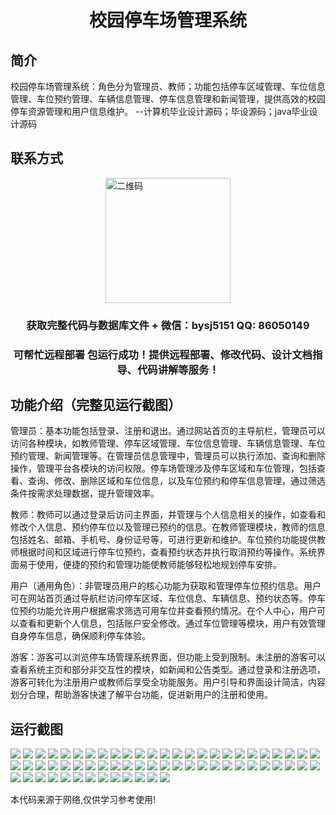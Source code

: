 <p><h1 align="center">校园停车场管理系统</h1></p>

## 简介
校园停车场管理系统：角色分为管理员、教师；功能包括停车区域管理、车位信息管理、车位预约管理、车辆信息管理、停车信息管理和新闻管理，提供高效的校园停车资源管理和用户信息维护。    --计算机毕业设计源码；毕设源码；java毕业设计源码


## 联系方式
<img src="https://bs-1329754181.cos.ap-shanghai.myqcloud.com/wx.jpg" alt="二维码" style="display: block; margin: 0 auto;" width="200px">
<p><h3 align="center">获取完整代码与数据库文件 + 微信：bysj5151 QQ: 86050149</h3></p>
<p><h3 align="center">可帮忙远程部署 包运行成功！提供远程部署、修改代码、设计文档指导、代码讲解等服务！</h3></p>

## 功能介绍（完整见运行截图）
管理员：基本功能包括登录、注册和退出。通过网站首页的主导航栏，管理员可以访问各种模块，如教师管理、停车区域管理、车位信息管理、车辆信息管理、车位预约管理、新闻管理等。在管理员信息管理中，管理员可以执行添加、查询和删除操作，管理平台各模块的访问权限。停车场管理涉及停车区域和车位管理，包括查看、查询、修改、删除区域和车位信息，以及车位预约和停车信息管理，通过筛选条件按需求处理数据，提升管理效率。

教师：教师可以通过登录后访问主界面，并管理与个人信息相关的操作，如查看和修改个人信息、预约停车位以及管理已预约的信息。在教师管理模块，教师的信息包括姓名、邮箱、手机号、身份证号等，可进行更新和维护。车位预约功能提供教师根据时间和区域进行停车位预约，查看预约状态并执行取消预约等操作。系统界面易于使用，便捷的预约和管理功能使教师能够轻松地规划停车安排。

用户（通用角色）：非管理员用户的核心功能为获取和管理停车位预约信息。用户可在网站首页通过导航栏访问停车区域、车位信息、车辆信息、预约状态等。停车位预约功能允许用户根据需求筛选可用车位并查看预约情况。在个人中心，用户可以查看和更新个人信息，包括账户安全修改。通过车位管理等模块，用户有效管理自身停车信息，确保顺利停车体验。

游客：游客可以浏览停车场管理系统界面，但功能上受到限制。未注册的游客可以查看系统主页和部分非交互性的模块，如新闻和公告类型。通过登录和注册选项，游客可转化为注册用户或教师后享受全功能服务。用户引导和界面设计简洁，内容划分合理，帮助游客快速了解平台功能，促进新用户的注册和使用。


## 运行截图
![](https://bs-1329754181.cos.ap-shanghai.myqcloud.com/ssm/CampusParkingManagementSystem/img/001.jpg)
![](https://bs-1329754181.cos.ap-shanghai.myqcloud.com/ssm/CampusParkingManagementSystem/img/002.jpg)
![](https://bs-1329754181.cos.ap-shanghai.myqcloud.com/ssm/CampusParkingManagementSystem/img/003.jpg)
![](https://bs-1329754181.cos.ap-shanghai.myqcloud.com/ssm/CampusParkingManagementSystem/img/004.jpg)
![](https://bs-1329754181.cos.ap-shanghai.myqcloud.com/ssm/CampusParkingManagementSystem/img/005.jpg)
![](https://bs-1329754181.cos.ap-shanghai.myqcloud.com/ssm/CampusParkingManagementSystem/img/006.jpg)
![](https://bs-1329754181.cos.ap-shanghai.myqcloud.com/ssm/CampusParkingManagementSystem/img/007.jpg)
![](https://bs-1329754181.cos.ap-shanghai.myqcloud.com/ssm/CampusParkingManagementSystem/img/008.jpg)
![](https://bs-1329754181.cos.ap-shanghai.myqcloud.com/ssm/CampusParkingManagementSystem/img/009.jpg)
![](https://bs-1329754181.cos.ap-shanghai.myqcloud.com/ssm/CampusParkingManagementSystem/img/010.jpg)
![](https://bs-1329754181.cos.ap-shanghai.myqcloud.com/ssm/CampusParkingManagementSystem/img/011.jpg)
![](https://bs-1329754181.cos.ap-shanghai.myqcloud.com/ssm/CampusParkingManagementSystem/img/012.jpg)
![](https://bs-1329754181.cos.ap-shanghai.myqcloud.com/ssm/CampusParkingManagementSystem/img/013.jpg)
![](https://bs-1329754181.cos.ap-shanghai.myqcloud.com/ssm/CampusParkingManagementSystem/img/014.jpg)
![](https://bs-1329754181.cos.ap-shanghai.myqcloud.com/ssm/CampusParkingManagementSystem/img/015.jpg)
![](https://bs-1329754181.cos.ap-shanghai.myqcloud.com/ssm/CampusParkingManagementSystem/img/016.jpg)
![](https://bs-1329754181.cos.ap-shanghai.myqcloud.com/ssm/CampusParkingManagementSystem/img/017.jpg)
![](https://bs-1329754181.cos.ap-shanghai.myqcloud.com/ssm/CampusParkingManagementSystem/img/018.jpg)
![](https://bs-1329754181.cos.ap-shanghai.myqcloud.com/ssm/CampusParkingManagementSystem/img/019.jpg)
![](https://bs-1329754181.cos.ap-shanghai.myqcloud.com/ssm/CampusParkingManagementSystem/img/020.jpg)
![](https://bs-1329754181.cos.ap-shanghai.myqcloud.com/ssm/CampusParkingManagementSystem/img/021.jpg)
![](https://bs-1329754181.cos.ap-shanghai.myqcloud.com/ssm/CampusParkingManagementSystem/img/022.jpg)
![](https://bs-1329754181.cos.ap-shanghai.myqcloud.com/ssm/CampusParkingManagementSystem/img/023.jpg)
![](https://bs-1329754181.cos.ap-shanghai.myqcloud.com/ssm/CampusParkingManagementSystem/img/024.jpg)
![](https://bs-1329754181.cos.ap-shanghai.myqcloud.com/ssm/CampusParkingManagementSystem/img/025.jpg)
![](https://bs-1329754181.cos.ap-shanghai.myqcloud.com/ssm/CampusParkingManagementSystem/img/026.jpg)
![](https://bs-1329754181.cos.ap-shanghai.myqcloud.com/ssm/CampusParkingManagementSystem/img/027.jpg)
![](https://bs-1329754181.cos.ap-shanghai.myqcloud.com/ssm/CampusParkingManagementSystem/img/028.jpg)
![](https://bs-1329754181.cos.ap-shanghai.myqcloud.com/ssm/CampusParkingManagementSystem/img/029.jpg)
![](https://bs-1329754181.cos.ap-shanghai.myqcloud.com/ssm/CampusParkingManagementSystem/img/030.jpg)
![](https://bs-1329754181.cos.ap-shanghai.myqcloud.com/ssm/CampusParkingManagementSystem/img/031.jpg)
![](https://bs-1329754181.cos.ap-shanghai.myqcloud.com/ssm/CampusParkingManagementSystem/img/032.jpg)
![](https://bs-1329754181.cos.ap-shanghai.myqcloud.com/ssm/CampusParkingManagementSystem/img/033.jpg)
![](https://bs-1329754181.cos.ap-shanghai.myqcloud.com/ssm/CampusParkingManagementSystem/img/034.jpg)
![](https://bs-1329754181.cos.ap-shanghai.myqcloud.com/ssm/CampusParkingManagementSystem/img/035.jpg)
![](https://bs-1329754181.cos.ap-shanghai.myqcloud.com/ssm/CampusParkingManagementSystem/img/036.jpg)
![](https://bs-1329754181.cos.ap-shanghai.myqcloud.com/ssm/CampusParkingManagementSystem/img/037.jpg)
![](https://bs-1329754181.cos.ap-shanghai.myqcloud.com/ssm/CampusParkingManagementSystem/img/038.jpg)
![](https://bs-1329754181.cos.ap-shanghai.myqcloud.com/ssm/CampusParkingManagementSystem/img/039.jpg)
![](https://bs-1329754181.cos.ap-shanghai.myqcloud.com/ssm/CampusParkingManagementSystem/img/040.jpg)
![](https://bs-1329754181.cos.ap-shanghai.myqcloud.com/ssm/CampusParkingManagementSystem/img/041.jpg)
![](https://bs-1329754181.cos.ap-shanghai.myqcloud.com/ssm/CampusParkingManagementSystem/img/042.jpg)
![](https://bs-1329754181.cos.ap-shanghai.myqcloud.com/ssm/CampusParkingManagementSystem/img/043.jpg)
![](https://bs-1329754181.cos.ap-shanghai.myqcloud.com/ssm/CampusParkingManagementSystem/img/044.jpg)
![](https://bs-1329754181.cos.ap-shanghai.myqcloud.com/ssm/CampusParkingManagementSystem/img/045.jpg)
![](https://bs-1329754181.cos.ap-shanghai.myqcloud.com/ssm/CampusParkingManagementSystem/img/046.jpg)
![](https://bs-1329754181.cos.ap-shanghai.myqcloud.com/ssm/CampusParkingManagementSystem/img/047.jpg)
![](https://bs-1329754181.cos.ap-shanghai.myqcloud.com/ssm/CampusParkingManagementSystem/img/048.jpg)
![](https://bs-1329754181.cos.ap-shanghai.myqcloud.com/ssm/CampusParkingManagementSystem/img/049.jpg)
![](https://bs-1329754181.cos.ap-shanghai.myqcloud.com/ssm/CampusParkingManagementSystem/img/050.jpg)
![](https://bs-1329754181.cos.ap-shanghai.myqcloud.com/ssm/CampusParkingManagementSystem/img/051.jpg)
![](https://bs-1329754181.cos.ap-shanghai.myqcloud.com/ssm/CampusParkingManagementSystem/img/052.jpg)
![](https://bs-1329754181.cos.ap-shanghai.myqcloud.com/ssm/CampusParkingManagementSystem/img/053.jpg)
![](https://bs-1329754181.cos.ap-shanghai.myqcloud.com/ssm/CampusParkingManagementSystem/img/054.jpg)
![](https://bs-1329754181.cos.ap-shanghai.myqcloud.com/ssm/CampusParkingManagementSystem/img/055.jpg)
![](https://bs-1329754181.cos.ap-shanghai.myqcloud.com/ssm/CampusParkingManagementSystem/img/056.jpg)
![](https://bs-1329754181.cos.ap-shanghai.myqcloud.com/ssm/CampusParkingManagementSystem/img/057.jpg)
![](https://bs-1329754181.cos.ap-shanghai.myqcloud.com/ssm/CampusParkingManagementSystem/img/058.jpg)
![](https://bs-1329754181.cos.ap-shanghai.myqcloud.com/ssm/CampusParkingManagementSystem/img/059.jpg)
![](https://bs-1329754181.cos.ap-shanghai.myqcloud.com/ssm/CampusParkingManagementSystem/img/060.jpg)
![](https://bs-1329754181.cos.ap-shanghai.myqcloud.com/ssm/CampusParkingManagementSystem/img/061.jpg)
![](https://bs-1329754181.cos.ap-shanghai.myqcloud.com/ssm/CampusParkingManagementSystem/img/062.jpg)
![](https://bs-1329754181.cos.ap-shanghai.myqcloud.com/ssm/CampusParkingManagementSystem/img/063.jpg)

<p>本代码来源于网络,仅供学习参考使用!</p>
